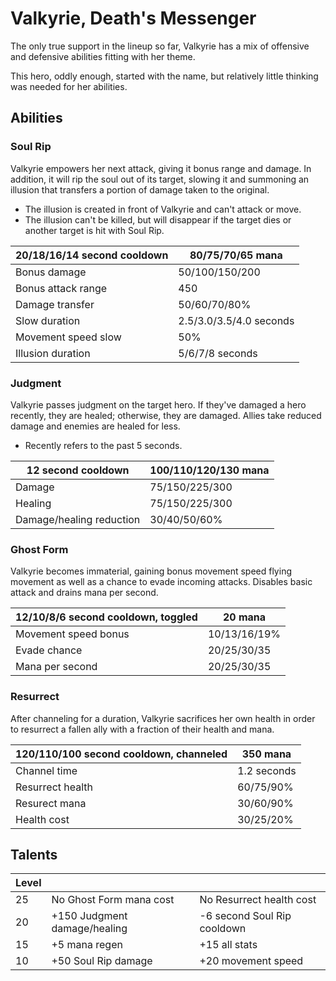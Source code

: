 # Valkyrie, Death's Messenger

The only true support in the lineup so far, Valkyrie has a mix of offensive and defensive abilities fitting with her theme.

This hero, oddly enough, started with the name, but relatively little thinking was needed for her abilities.

## Abilities

### Soul Rip

Valkyrie empowers her next attack, giving it bonus range and damage. In addition, it will rip the soul out of its target, slowing it and summoning an illusion that transfers a portion of damage taken to the original.

 - The illusion is created in front of Valkyrie and can't attack or move.
 - The illusion can't be killed, but will disappear if the target dies or another target is hit with Soul Rip.
 
 | 20/18/16/14 second cooldown | 80/75/70/65 mana |
 |---|---|
 | Bonus damage | 50/100/150/200 |
 | Bonus attack range | 450 |
 | Damage transfer | 50/60/70/80% |
 | Slow duration | 2.5/3.0/3.5/4.0 seconds |
 | Movement speed slow | 50% |
 | Illusion duration | 5/6/7/8 seconds |
 
### Judgment
 
Valkyrie passes judgment on the target hero. If they've damaged a hero recently, they are healed; otherwise, they are damaged. Allies take reduced damage and enemies are healed for less.
 
  - Recently refers to the past 5 seconds.
 
| 12 second cooldown | 100/110/120/130 mana |
|---|---|
| Damage | 75/150/225/300 |
| Healing | 75/150/225/300 |
| Damage/healing reduction | 30/40/50/60% |

### Ghost Form

Valkyrie becomes immaterial, gaining bonus movement speed flying movement as well as a chance to evade incoming attacks. Disables basic attack and drains mana per second.

| 12/10/8/6 second cooldown, toggled | 20 mana |
|---|---|
| Movement speed bonus | 10/13/16/19% |
| Evade chance | 20/25/30/35 |
| Mana per second | 20/25/30/35 |

### Resurrect

After channeling for a duration, Valkyrie sacrifices her own health in order to resurrect a fallen ally with a fraction of their health and mana.

| 120/110/100 second cooldown, channeled | 350 mana |
|---|---|
| Channel time | 1.2 seconds |
| Resurrect health | 60/75/90% |
| Resurect mana | 30/60/90% |
| Health cost | 30/25/20% |

## Talents

| Level | | |
|---|---|---|
| 25 | No Ghost Form mana cost | No Resurrect health cost |
| 20 | +150 Judgment damage/healing | -6 second Soul Rip cooldown |
| 15 | +5 mana regen | +15 all stats |
| 10 | +50 Soul Rip damage | +20 movement speed |